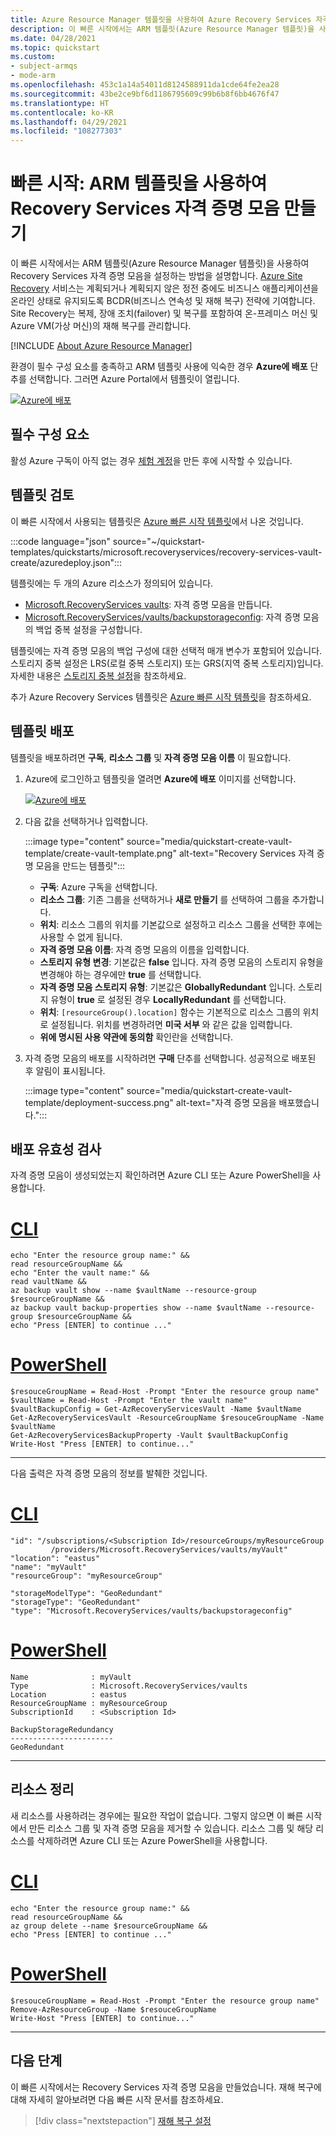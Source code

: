 ```yaml
---
title: Azure Resource Manager 템플릿을 사용하여 Azure Recovery Services 자격 증명 모음을 만들기 위한 빠른 시작입니다.
description: 이 빠른 시작에서는 ARM 템플릿(Azure Resource Manager 템플릿)을 사용하여 Azure Recovery Services 자격 증명 모음을 만드는 방법에 대해 알아봅니다.
ms.date: 04/28/2021
ms.topic: quickstart
ms.custom:
- subject-armqs
- mode-arm
ms.openlocfilehash: 453c1a14a54011d8124588911da1cde64fe2ea28
ms.sourcegitcommit: 43be2ce9bf6d1186795609c99b6b8f6bb4676f47
ms.translationtype: HT
ms.contentlocale: ko-KR
ms.lasthandoff: 04/29/2021
ms.locfileid: "108277303"
---
```

# <a name="quickstart-create-a-recovery-services-vault-using-an-arm-template"></a>빠른 시작: ARM 템플릿을 사용하여 Recovery Services 자격 증명 모음 만들기

이 빠른 시작에서는 ARM 템플릿(Azure Resource Manager 템플릿)을 사용하여 Recovery Services 자격 증명 모음을 설정하는 방법을 설명합니다. [Azure Site Recovery](site-recovery-overview.md) 서비스는 계획되거나 계획되지 않은 정전 중에도 비즈니스 애플리케이션을 온라인 상태로 유지되도록 BCDR(비즈니스 연속성 및 재해 복구) 전략에 기여합니다. Site Recovery는 복제, 장애 조치(failover) 및 복구를 포함하여 온-프레미스 머신 및 Azure VM(가상 머신)의 재해 복구를 관리합니다.

[!INCLUDE [About Azure Resource Manager](../../includes/resource-manager-quickstart-introduction.md)]

환경이 필수 구성 요소를 충족하고 ARM 템플릿 사용에 익숙한 경우 **Azure에 배포** 단추를 선택합니다. 그러면 Azure Portal에서 템플릿이 열립니다.

[![Azure에 배포](../media/template-deployments/deploy-to-azure.svg)](https://portal.azure.com/#create/Microsoft.Template/uri/https%3A%2F%2Fraw.githubusercontent.com%2FAzure%2Fazure-quickstart-templates%2Fmaster%2Fquickstarts%2Fmicrosoft.recoveryservices%2Frecovery-services-vault-create%2Fazuredeploy.json)

## <a name="prerequisites"></a>필수 구성 요소

활성 Azure 구독이 아직 없는 경우 [체험 계정](https://azure.microsoft.com/free/?WT.mc_id=A261C142F)을 만든 후에 시작할 수 있습니다.

## <a name="review-the-template"></a>템플릿 검토

이 빠른 시작에서 사용되는 템플릿은 [Azure 빠른 시작 템플릿](https://azure.microsoft.com/resources/templates/101-recovery-services-vault-create/)에서 나온 것입니다.

:::code language="json" source="~/quickstart-templates/quickstarts/microsoft.recoveryservices/recovery-services-vault-create/azuredeploy.json":::

템플릿에는 두 개의 Azure 리소스가 정의되어 있습니다.

- [Microsoft.RecoveryServices vaults](/azure/templates/microsoft.recoveryservices/vaults): 자격 증명 모음을 만듭니다.
- [Microsoft.RecoveryServices/vaults/backupstorageconfig](/rest/api/backup/backupresourcestorageconfigs): 자격 증명 모음의 백업 중복 설정을 구성합니다.

템플릿에는 자격 증명 모음의 백업 구성에 대한 선택적 매개 변수가 포함되어 있습니다. 스토리지 중복 설정은 LRS(로컬 중복 스토리지) 또는 GRS(지역 중복 스토리지)입니다. 자세한 내용은 [스토리지 중복 설정](../backup/backup-create-rs-vault.md#set-storage-redundancy)을 참조하세요.

추가 Azure Recovery Services 템플릿은 [Azure 빠른 시작 템플릿](https://azure.microsoft.com/resources/templates/?resourceType=Microsoft.Recoveryservices&pageNumber=1&sort=Popular)을 참조하세요.

## <a name="deploy-the-template"></a>템플릿 배포

템플릿을 배포하려면 **구독**, **리소스 그룹** 및 **자격 증명 모음 이름** 이 필요합니다.

1. Azure에 로그인하고 템플릿을 열려면 **Azure에 배포** 이미지를 선택합니다.

   [![Azure에 배포](../media/template-deployments/deploy-to-azure.svg)](https://portal.azure.com/#create/Microsoft.Template/uri/https%3A%2F%2Fraw.githubusercontent.com%2FAzure%2Fazure-quickstart-templates%2Fmaster%2Fquickstarts%2Fmicrosoft.recoveryservices%2Frecovery-services-vault-create%2Fazuredeploy.json)

1. 다음 값을 선택하거나 입력합니다.

   :::image type="content" source="media/quickstart-create-vault-template/create-vault-template.png" alt-text="Recovery Services 자격 증명 모음을 만드는 템플릿":::

   - **구독**: Azure 구독을 선택합니다.
   - **리소스 그룹**: 기존 그룹을 선택하거나 **새로 만들기** 를 선택하여 그룹을 추가합니다.
   - **위치**: 리소스 그룹의 위치를 기본값으로 설정하고 리소스 그룹을 선택한 후에는 사용할 수 없게 됩니다.
   - **자격 증명 모음 이름**: 자격 증명 모음의 이름을 입력합니다.
   - **스토리지 유형 변경**: 기본값은 **false** 입니다. 자격 증명 모음의 스토리지 유형을 변경해야 하는 경우에만 **true** 를 선택합니다.
   - **자격 증명 모음 스토리지 유형**: 기본값은 **GloballyRedundant** 입니다. 스토리지 유형이 **true** 로 설정된 경우 **LocallyRedundant** 를 선택합니다.
   - **위치**: `[resourceGroup().location]` 함수는 기본적으로 리소스 그룹의 위치로 설정됩니다. 위치를 변경하려면 **미국 서부** 와 같은 값을 입력합니다.
   - **위에 명시된 사용 약관에 동의함** 확인란을 선택합니다.

1. 자격 증명 모음의 배포를 시작하려면 **구매** 단추를 선택합니다. 성공적으로 배포된 후 알림이 표시됩니다.

   :::image type="content" source="media/quickstart-create-vault-template/deployment-success.png" alt-text="자격 증명 모음을 배포했습니다.":::

## <a name="validate-the-deployment"></a>배포 유효성 검사

자격 증명 모음이 생성되었는지 확인하려면 Azure CLI 또는 Azure PowerShell을 사용합니다.

# <a name="cli"></a>[CLI](#tab/CLI)

```azurecli-interactive
echo "Enter the resource group name:" &&
read resourceGroupName &&
echo "Enter the vault name:" &&
read vaultName &&
az backup vault show --name $vaultName --resource-group $resourceGroupName &&
az backup vault backup-properties show --name $vaultName --resource-group $resourceGroupName &&
echo "Press [ENTER] to continue ..."
```

# <a name="powershell"></a>[PowerShell](#tab/PowerShell)

```azurepowershell-interactive
$resouceGroupName = Read-Host -Prompt "Enter the resource group name"
$vaultName = Read-Host -Prompt "Enter the vault name"
$vaultBackupConfig = Get-AzRecoveryServicesVault -Name $vaultName
Get-AzRecoveryServicesVault -ResourceGroupName $resouceGroupName -Name $vaultName
Get-AzRecoveryServicesBackupProperty -Vault $vaultBackupConfig
Write-Host "Press [ENTER] to continue..."
```

---

다음 출력은 자격 증명 모음의 정보를 발췌한 것입니다.

# <a name="cli"></a>[CLI](#tab/CLI)

```Output
"id": "/subscriptions/<Subscription Id>/resourceGroups/myResourceGroup
         /providers/Microsoft.RecoveryServices/vaults/myVault"
"location": "eastus"
"name": "myVault"
"resourceGroup": "myResourceGroup"

"storageModelType": "GeoRedundant"
"storageType": "GeoRedundant"
"type": "Microsoft.RecoveryServices/vaults/backupstorageconfig"
```

# <a name="powershell"></a>[PowerShell](#tab/PowerShell)

```Output
Name              : myVault
Type              : Microsoft.RecoveryServices/vaults
Location          : eastus
ResourceGroupName : myResourceGroup
SubscriptionId    : <Subscription Id>

BackupStorageRedundancy
-----------------------
GeoRedundant
```

---

## <a name="clean-up-resources"></a>리소스 정리

새 리소스를 사용하려는 경우에는 필요한 작업이 없습니다. 그렇지 않으면 이 빠른 시작에서 만든 리소스 그룹 및 자격 증명 모음을 제거할 수 있습니다. 리소스 그룹 및 해당 리소스를 삭제하려면 Azure CLI 또는 Azure PowerShell을 사용합니다.

# <a name="cli"></a>[CLI](#tab/CLI)

```azurecli-interactive
echo "Enter the resource group name:" &&
read resourceGroupName &&
az group delete --name $resourceGroupName &&
echo "Press [ENTER] to continue ..."
```

# <a name="powershell"></a>[PowerShell](#tab/PowerShell)

```azurepowershell-interactive
$resouceGroupName = Read-Host -Prompt "Enter the resource group name"
Remove-AzResourceGroup -Name $resouceGroupName
Write-Host "Press [ENTER] to continue..."
```

---

## <a name="next-steps"></a>다음 단계

이 빠른 시작에서는 Recovery Services 자격 증명 모음을 만들었습니다. 재해 복구에 대해 자세히 알아보려면 다음 빠른 시작 문서를 참조하세요.

> [!div class="nextstepaction"]
> [재해 복구 설정](azure-to-azure-quickstart.md)
